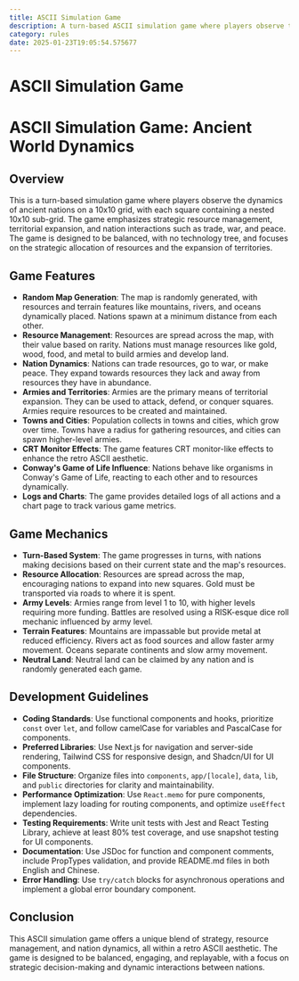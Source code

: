 ```yaml
---
title: ASCII Simulation Game
description: A turn-based ASCII simulation game where players observe the rise and fall of ancient nations. The game features a 10x10 grid with nested 10x10 sub-grids, random map generation, resource management, and dynamic nation interactions including trade, war, and peace. The game is designed to be balanced, with no technology tree, and focuses on strategic resource allocation and territorial expansion.
category: rules
date: 2025-01-23T19:05:54.575677
---
```



# ASCII Simulation Game

# ASCII Simulation Game: Ancient World Dynamics

## Overview
This is a turn-based simulation game where players observe the dynamics of ancient nations on a 10x10 grid, with each square containing a nested 10x10 sub-grid. The game emphasizes strategic resource management, territorial expansion, and nation interactions such as trade, war, and peace. The game is designed to be balanced, with no technology tree, and focuses on the strategic allocation of resources and the expansion of territories.

## Game Features
- **Random Map Generation**: The map is randomly generated, with resources and terrain features like mountains, rivers, and oceans dynamically placed. Nations spawn at a minimum distance from each other.
- **Resource Management**: Resources are spread across the map, with their value based on rarity. Nations must manage resources like gold, wood, food, and metal to build armies and develop land.
- **Nation Dynamics**: Nations can trade resources, go to war, or make peace. They expand towards resources they lack and away from resources they have in abundance.
- **Armies and Territories**: Armies are the primary means of territorial expansion. They can be used to attack, defend, or conquer squares. Armies require resources to be created and maintained.
- **Towns and Cities**: Population collects in towns and cities, which grow over time. Towns have a radius for gathering resources, and cities can spawn higher-level armies.
- **CRT Monitor Effects**: The game features CRT monitor-like effects to enhance the retro ASCII aesthetic.
- **Conway's Game of Life Influence**: Nations behave like organisms in Conway's Game of Life, reacting to each other and to resources dynamically.
- **Logs and Charts**: The game provides detailed logs of all actions and a chart page to track various game metrics.

## Game Mechanics
- **Turn-Based System**: The game progresses in turns, with nations making decisions based on their current state and the map's resources.
- **Resource Allocation**: Resources are spread across the map, encouraging nations to expand into new squares. Gold must be transported via roads to where it is spent.
- **Army Levels**: Armies range from level 1 to 10, with higher levels requiring more funding. Battles are resolved using a RISK-esque dice roll mechanic influenced by army level.
- **Terrain Features**: Mountains are impassable but provide metal at reduced efficiency. Rivers act as food sources and allow faster army movement. Oceans separate continents and slow army movement.
- **Neutral Land**: Neutral land can be claimed by any nation and is randomly generated each game.

## Development Guidelines
- **Coding Standards**: Use functional components and hooks, prioritize `const` over `let`, and follow camelCase for variables and PascalCase for components.
- **Preferred Libraries**: Use Next.js for navigation and server-side rendering, Tailwind CSS for responsive design, and Shadcn/UI for UI components.
- **File Structure**: Organize files into `components`, `app/[locale]`, `data`, `lib`, and `public` directories for clarity and maintainability.
- **Performance Optimization**: Use `React.memo` for pure components, implement lazy loading for routing components, and optimize `useEffect` dependencies.
- **Testing Requirements**: Write unit tests with Jest and React Testing Library, achieve at least 80% test coverage, and use snapshot testing for UI components.
- **Documentation**: Use JSDoc for function and component comments, include PropTypes validation, and provide README.md files in both English and Chinese.
- **Error Handling**: Use `try/catch` blocks for asynchronous operations and implement a global error boundary component.

## Conclusion
This ASCII simulation game offers a unique blend of strategy, resource management, and nation dynamics, all within a retro ASCII aesthetic. The game is designed to be balanced, engaging, and replayable, with a focus on strategic decision-making and dynamic interactions between nations.
